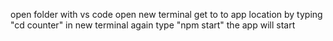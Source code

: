 open folder with vs code
open new terminal 
get to to app location by typing "cd counter" in new terminal 
again type "npm start"
the app will start
